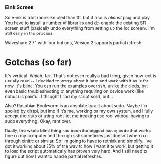 ### Eink Screen

So e-ink is a lot more like oled than tft, but it also is *almost* plug and play. You have to install a number of libraries and de-enable the existing SPI screen stuff (basically undo everything from setting up the lcd screen). I'm still early in the process.

Waveshare 2.7" with four buttons, Version 2 supports partial refresh.

# Gotchas (so far)
It's vertical. Which, fair. That's not even really a bad thing, given how text is usually read -- I decided to worry about it later and work with it as is for now.
It's blind. You can run the examples over ssh, unlike the oleds, but even basic troubleshooting of anything requiring on device work (like nohup) is painful. I thought I had my script solid, but...

Also?
Raspbian Bookworm is an absolute tyrant about sudo. Maybe I'm spoiled by dietpi, but imo if it's me, working on my own system, and I fully accept the risks of using root, let me freaking use root without having to sudo everything. Okay, rant over.

Really, the whole blind thing has been the biggest issue; code that works fine on my computer and through ssh sometimes just doesn't when run through xinitrc or similar. So I'm going to have to rethink and simplify. I've got it working about 75% of the way to how I want it to work, but getting it to load the script automatically has proven very hard. And I still need to figure out how I want to handle partial refreshes.
